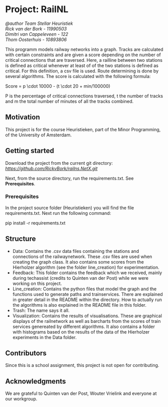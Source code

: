 # Project: RailNL
*@author Team Stellar Heuristiek \
Rick van der Bork - 11990503 \
Dimitri van Cappeleveen - 122 \
Thom Oosterhuis - 10893806*

This programm models railway networks into a graph. Tracks are calculated with certain constraints and are given a score depending on the number of critical connections that are traversed. Here, a railline between two stations is defined as critical whenever at least of of the two stations is defined as critical. For this definition, a csv file is used. 
Route determining is done by several algorithms. The score is calculated with the following formula:

Score = p \cdot 10000 - (t \cdot 20 + min/100000)

P is the percentage of critical connections traversed, t the number of tracks and m the total number of minutes of all the tracks combined.

## Motivation

This project is for the course Heuristieken, part of the Minor Programming, of the University of Amsterdam.

## Getting started

Download the project from the current git directory:
*https://github.com/RickvBork/railns.NetX.git*

Next, from the source directory, run the requirements.txt. See **Prerequisites**.

### Prerequisites

In the project source folder (Heuristieken) you will find the file requirements.txt. Next run the following command:

pip install -r requirements.txt

## Structure

* Data: Contains the .csv data files containing the stations and connections of the railwaynetwork. These .csv files are used when creating the graph class. It also contains some scores from the Hierholzer algorithm (see the folder line_creation) for experimentation.
* Feedback: This folder contains the feedback which we received, mainly during techassist (credits to Quinten van der Post) while we were working on this project.
* Line_creation: Contains the python files that model the graph and the functions used to generate paths and trainservices. There are explained in greater detail in the README within the directory. How to actually run the algorithms is also explained in the README file in this folder.
* Trash: The name says it all.
* Visualization: Contains the results of visualisations. These are graphical displays of the railnetwork as well as barcharts from the scores of train services genereated by different algorithms. It also contains a folder with histograms based on the results of the data of the Hierholzer experiments in the Data folder.

## Contributors

Since this is a school assignment, this project is not open for contributing.

## Acknowledgments

We are grateful to Quinten van der Post, Wouter Vrielink and everyone at our workgroup.

